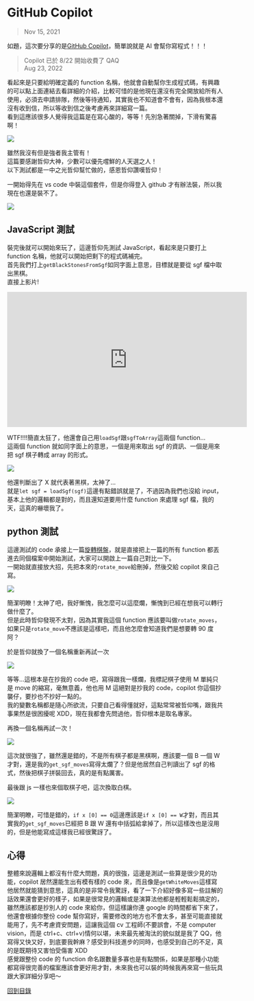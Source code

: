 # GitHub Copilot

> Nov 15, 2021

如題，這次要分享的是[GitHub Copilot](https://copilot.github.com/)，簡單說就是 AI 會幫你寫程式！！！<br>

> Copilot 已於 8/22 開始收費了 QAQ<br>
> Aug 23, 2022

看起來是只要給明確定義的 function 名稱，他就會自動幫你生成程式碼，有興趣的可以點上面連結去看詳細的介紹，比較可惜的是他現在還沒有完全開放給所有人使用，必須去申請排隊，然後等待通知，其實我也不知道會不會有，因為我根本還沒有收到信，所以等收到信之後考慮再來詳細寫一篇。<br>
看到這應該很多人覺得我這篇是在寫心酸的，等等！先別急著關掉，下滑有驚喜啊！

![](https://i.imgur.com/RAnijuL.png)

雖然我沒有但是強者我主管有！<br>
這篇要感謝哲仰大神，少數可以優先嚐鮮的人天選之人！<br>
以下測試都是一中之光哲仰幫忙做的，感恩哲仰讚嘆哲仰！

一開始得先在 vs code 中裝這個套件，但是你得登入 github 才有辦法裝，所以我現在也還是裝不了。

![](https://i.imgur.com/TGHjAnu.png)

## JavaScript 測試

裝完後就可以開始來玩了，這邊哲仰先測試 JavaScript，看起來是只要打上 function 名稱，他就可以開始把剩下的程式碼補完。<br>
首先我們打上`getBlackStonesFromSgf`如同字面上意思，目標就是要從 sgf 檔中取出黑棋。<br>
直接上影片!

<iframe width="560" height="315" src="https://www.youtube.com/embed/0XgUsWZYa1A" title="YouTube video player" frameborder="0" allow="accelerometer; autoplay; clipboard-write; encrypted-media; gyroscope; picture-in-picture" allowfullscreen></iframe>

WTF!!!!簡直太狂了，他還會自己用`loadSgf`跟`sgfToArray`這兩個 function...<br>
這兩個 function 就如同字面上的意思，一個是用來取出 sgf 的資訊、一個是用來把 sgf 棋子轉成 array 的形式。

![](https://i.imgur.com/ogOCG7B.png)

他還判斷出了 X 就代表著黑棋，太神了...<br>
就是`let sgf = loadSgf(sgf)`這邊有點錯誤就是了，不過因為我們也沒給 input，基本上他的邏輯都是對的，而且還知道要用什麼 function 來處理 sgf 檔，我的天，這真的嚇壞我了。

## python 測試

這邊測試的 code 承接上一篇[旋轉棋盤](https://hackmd.io/@Marsgoat/rotate)，就是直接把上一篇的所有 function 都丟進去同個檔案中開始測試，大家可以開啟上一篇自己對比一下。<br>
一開始就直接放大招，先把本來的`rotate_move`給刪掉，然後交給 copilot 來自己寫。

![](https://i.imgur.com/5FWZluF.png)

簡潔明瞭！太神了吧，我好慚愧，我怎麼可以這麼爛，慚愧到已經在想我可以轉行做什麼了。<br>
但是此時哲仰發現不太對，因為其實我這個 function 應該要叫做`rotate_moves`，如果只是`rotate_move`不應該是這樣吧，而且他怎麼會知道我們是想要轉 90 度阿？

於是哲仰就換了一個名稱重新再試一次

![](https://i.imgur.com/XhQJeeN.png)

等等...這根本是在抄我的 code 吧，寫得跟我一樣爛，我標記棋子使用 M 單純只是 move 的縮寫，毫無意義，他也用 M 這絕對是抄我的 code，copilot 你這個抄襲仔，要抄也不抄好一點的。<br>
我的變數名稱都是隨心所欲流，只要自己看得懂就好，這點常常被哲仰嘴，跟我共事果然是很困擾呢 XDD，現在我都會先問過他，哲仰根本是取名專家。

再換一個名稱再試一次！

![](https://i.imgur.com/ShRV155.png)

這次就很強了，雖然還是錯的，不是所有棋子都是黑棋啊，應該要一個 B 一個 W 才對，還是我的`get_sgf_moves`寫得太爛了？但是他居然自己判讀出了 sgf 的格式，然後把棋子拼裝回去，真的是有點厲害。

最後跟 js 一樣也來個取棋子吧，這次換取白棋。

![](https://i.imgur.com/osrZjEb.png)

簡潔明瞭，可惜是錯的，`if x [0] == 0`這邊應該是`if x [0] == W`才對，而且其實我的`get_sgf_moves`已經把 B 跟 W 還有中括弧給拿掉了，所以這樣改也是沒用的，但是他能寫成這樣我已經很驚訝了。

## 心得

整體來說邏輯上都沒有什麼大問題，真的很強，這邊是測試一些算是很少見的功能，copilot 居然還能生出有模有樣的 code 來，而且像是`getWhiteMoves`這樣寫他居然就能猜到意思，這真的是非常令我驚訝，看了一下介紹好像多寫一些註解的話效果還會更好的樣子，如果是很常見的邏輯或是演算法他都是輕輕鬆鬆搞定的，雖然應該都是抄別人的 code 來給你，但這樣讓你連 google 的時間都省下來了，他還會根據你整份 code 幫你寫好，需要修改的地方也不會太多，甚至可能直接就能用了，先不考慮資安問題，這讓我這個 cv 工程師(不要誤會，不是 computer vision，而是 ctrl+c、ctrl+v)情何以堪，未來最先被淘汰的貌似就是我了 QQ，他寫得又快又好，到底要我幹麻？感受到科技進步的同時，也感受到自己的不足，真的是既期待又害怕受傷害 XDD<br>
感覺跟整份 code 的 function 命名跟數量多寡也是有點關係，如果是那種小功能都寫得很完善的檔案應該會更好用才對，未來我也可以裝的時候我再來寫一些玩具跟大家詳細分享吧～

[回到目錄](/coding/)
